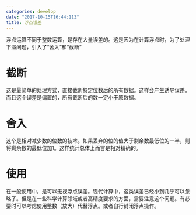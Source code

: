 ```yaml
---
categories: develop
date: "2017-10-15T16:44:11Z"
title: 浮点误差
---
```


浮点运算不同于整数运算，是存在大量误差的。这是因为在计算浮点时，为了处理下溢问题，引入了“舍入”和“截断”
<!--more-->

# 截断

这是最简单的处理方式，直接截断特定位数后的所有数据。这样会产生诱导误差。而且这个误差是偏置的，所有截断后的数一定小于原数据。

# 舍入

这个是相对减少数的位数的技术。如果丢弃的位的值大于剩余数最低位的一半，则将剩余数的最低位加1。这样统计总体上而言是相对精确的。

# 使用

在一般使用中，是可以无视浮点误差。现代计算中，这类误差已经小到几乎可以忽略了。但是在一些科学计算领域或者高精度要求的方面，需要注意这个问题。有必要时可以考虑使用整数（放大）代替浮点。或者自行封闭浮点操作。

